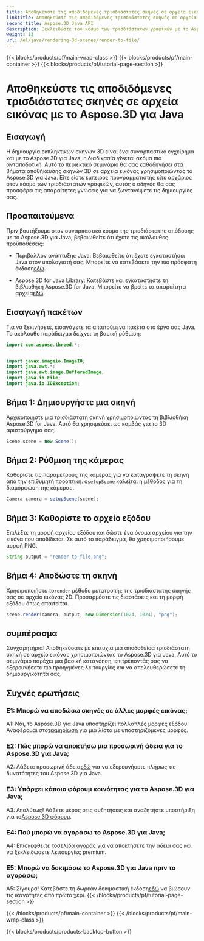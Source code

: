 ```yaml
---
title: Αποθηκεύστε τις αποδιδόμενες τρισδιάστατες σκηνές σε αρχεία εικόνας με το Aspose.3D για Java
linktitle: Αποθηκεύστε τις αποδιδόμενες τρισδιάστατες σκηνές σε αρχεία εικόνας με το Aspose.3D για Java
second_title: Aspose.3D Java API
description: Ξεκλειδώστε τον κόσμο των τρισδιάστατων γραφικών με το Aspose.3D για Java. Μάθετε να αποθηκεύετε εκπληκτικές σκηνές σε εικόνες χωρίς κόπο.
weight: 13
url: /el/java/rendering-3d-scenes/render-to-file/
---
```


{{< blocks/products/pf/main-wrap-class >}}
{{< blocks/products/pf/main-container >}}
{{< blocks/products/pf/tutorial-page-section >}}

# Αποθηκεύστε τις αποδιδόμενες τρισδιάστατες σκηνές σε αρχεία εικόνας με το Aspose.3D για Java

## Εισαγωγή

Η δημιουργία εκπληκτικών σκηνών 3D είναι ένα συναρπαστικό εγχείρημα και με το Aspose.3D για Java, η διαδικασία γίνεται ακόμα πιο ανταποδοτική. Αυτό το περιεκτικό σεμινάριο θα σας καθοδηγήσει στα βήματα αποθήκευσης σκηνών 3D σε αρχεία εικόνας χρησιμοποιώντας το Aspose.3D για Java. Είτε είστε έμπειρος προγραμματιστής είτε αρχάριος στον κόσμο των τρισδιάστατων γραφικών, αυτός ο οδηγός θα σας προσφέρει τις απαραίτητες γνώσεις για να ζωντανέψετε τις δημιουργίες σας.

## Προαπαιτούμενα

Πριν βουτήξουμε στον συναρπαστικό κόσμο της τρισδιάστατης απόδοσης με το Aspose.3D για Java, βεβαιωθείτε ότι έχετε τις ακόλουθες προϋποθέσεις:

- Περιβάλλον ανάπτυξης Java: Βεβαιωθείτε ότι έχετε εγκαταστήσει Java στον υπολογιστή σας. Μπορείτε να κατεβάσετε την πιο πρόσφατη έκδοση[εδώ](https://www.java.com/download/).

-  Aspose.3D for Java Library: Κατεβάστε και εγκαταστήστε τη βιβλιοθήκη Aspose.3D for Java. Μπορείτε να βρείτε τα απαραίτητα αρχεία[εδώ](https://releases.aspose.com/3d/java/).

## Εισαγωγή πακέτων

Για να ξεκινήσετε, εισαγάγετε τα απαιτούμενα πακέτα στο έργο σας Java. Το ακόλουθο παράδειγμα δείχνει τη βασική ρύθμιση:

```java
import com.aspose.threed.*;


import javax.imageio.ImageIO;
import java.awt.*;
import java.awt.image.BufferedImage;
import java.io.File;
import java.io.IOException;
```

## Βήμα 1: Δημιουργήστε μια σκηνή

Αρχικοποιήστε μια τρισδιάστατη σκηνή χρησιμοποιώντας τη βιβλιοθήκη Aspose.3D for Java. Αυτό θα χρησιμεύσει ως καμβάς για το 3D αριστούργημα σας.

```java
Scene scene = new Scene();
```

## Βήμα 2: Ρύθμιση της κάμερας

 Καθορίστε τις παραμέτρους της κάμερας για να καταγράψετε τη σκηνή από την επιθυμητή προοπτική. ο`setupScene` καλείται η μέθοδος για τη διαμόρφωση της κάμερας.

```java
Camera camera = setupScene(scene);
```

## Βήμα 3: Καθορίστε το αρχείο εξόδου

Επιλέξτε τη μορφή αρχείου εξόδου και δώστε ένα όνομα αρχείου για την εικόνα που αποδίδεται. Σε αυτό το παράδειγμα, θα χρησιμοποιήσουμε μορφή PNG.

```java
String output = "render-to-file.png";
```

## Βήμα 4: Αποδώστε τη σκηνή

 Χρησιμοποιήστε το`render` μέθοδο μετατροπής της τρισδιάστατης σκηνής σας σε αρχείο εικόνας 2D. Προσαρμόστε τις διαστάσεις και τη μορφή εξόδου όπως απαιτείται.

```java
scene.render(camera, output, new Dimension(1024, 1024), "png");
```

## συμπέρασμα

Συγχαρητήρια! Αποθηκεύσατε με επιτυχία μια αποδοθείσα τρισδιάστατη σκηνή σε αρχείο εικόνας χρησιμοποιώντας το Aspose.3D για Java. Αυτό το σεμινάριο παρέχει μια βασική κατανόηση, επιτρέποντάς σας να εξερευνήσετε πιο προηγμένες λειτουργίες και να απελευθερώσετε τη δημιουργικότητά σας.

## Συχνές ερωτήσεις

### Ε1: Μπορώ να αποδώσω σκηνές σε άλλες μορφές εικόνας;

 A1: Ναι, το Aspose.3D για Java υποστηρίζει πολλαπλές μορφές εξόδου. Αναφέρομαι στο[τεκμηρίωση](https://reference.aspose.com/3d/java/) για μια λίστα με υποστηριζόμενες μορφές.

### Ε2: Πώς μπορώ να αποκτήσω μια προσωρινή άδεια για το Aspose.3D για Java;

 A2: Λάβετε προσωρινή άδεια[εδώ](https://purchase.aspose.com/temporary-license/) για να εξερευνήσετε πλήρως τις δυνατότητες του Aspose.3D για Java.

### Ε3: Υπάρχει κάποιο φόρουμ κοινότητας για το Aspose.3D για Java;

 Α3: Απολύτως! Λάβετε μέρος στις συζητήσεις και αναζητήστε υποστήριξη για το[Aspose.3D φόρουμ](https://forum.aspose.com/c/3d/18).

### Ε4: Πού μπορώ να αγοράσω το Aspose.3D για Java;

 A4: Επισκεφθείτε το[σελίδα αγοράς](https://purchase.aspose.com/buy) για να αποκτήσετε την άδειά σας και να ξεκλειδώσετε λειτουργίες premium.

### Ε5: Μπορώ να δοκιμάσω το Aspose.3D για Java πριν το αγοράσω;

 Α5: Σίγουρα! Κατεβάστε τη δωρεάν δοκιμαστική έκδοση[εδώ](https://releases.aspose.com/) να βιώσουν τις ικανότητες από πρώτο χέρι.
{{< /blocks/products/pf/tutorial-page-section >}}

{{< /blocks/products/pf/main-container >}}
{{< /blocks/products/pf/main-wrap-class >}}

{{< blocks/products/products-backtop-button >}}
